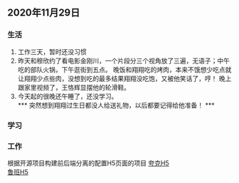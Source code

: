 ## 2020年11月29日
### 生活
 1. 工作三天，暂时还没习惯
 2. 昨天和穆欣约了看电影金刚川，一个片段分三个视角放了三遍，无语子；中午吃的部队火锅，下午逛街到五点。
 晚饭和翔翔吃的烤肉，本来不饿想少吃点就让翔翔少点些肉，没想到吃的最多结果翔翔没吃饱，又被他笑话了，哼！
 晚上跟家里视频了，王恪辉显摆他的轮滑鞋。
 3. 今天起的很晚还午睡了，还没学习。  
 *** 突然想到翔翔过生日都没人给送礼物，以后都要记得给他准备！ ***

### 学习

### 工作
根据开源项目构建前后端分离的配置H5页面的项目
[夸克H5](https://github.com/huangwei9527/quark-h5)  
[鲁班H5](https://github.com/ly525/luban-h5)

